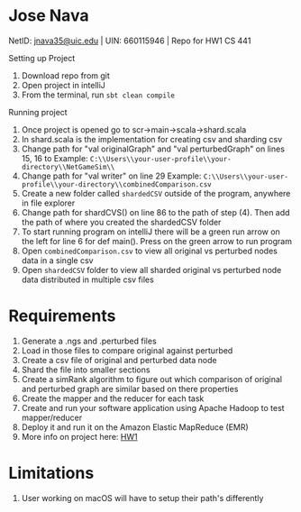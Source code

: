 # Jose Nava

NetID: jnava35@uic.edu | UIN: 660115946 | Repo for HW1 CS 441

Setting up Project
1. Download repo from git
2. Open project in intelliJ
3. From the terminal, run `sbt clean compile`

Running project 
1. Once project is opened go to scr->main->scala->shard.scala
2. In shard.scala is the implementation for creating csv and sharding csv
3. Change path for "val originalGraph" and "val perturbedGraph" on lines 15, 16 to Example: `C:\\Users\\your-user-profile\\your-directory\\NetGameSim\\`
4. Change path for "val writer" on line 29 Example: `C:\\Users\\your-user-profile\\your-directory\\combinedComparison.csv`
5. Create a new folder called `shardedCSV` outside of the program, anywhere in file explorer
6. Change path for shardCVS() on line 86 to the path of step (4). Then add the path of where you created the shardedCSV folder
7. To start running program on intelliJ there will be a green run arrow on the left for line 6 for def main(). Press on the green arrow to run program
8. Open `combinedComparison.csv` to view all original vs perturbed nodes data in a single csv
9. Open `shardedCSV` folder to view all sharded original vs perturbed node data distributed in multiple csv files 

# Requirements
1. Generate a .ngs and .perturbed files
2. Load in those files to compare original against perturbed 
3. Create a csv file of original and perturbed data node
4. Shard the file into smaller sections
5. Create a simRank algorithm to figure out which comparison of original and perturbed graph are similar based on there properties
6. Create the mapper and the reducer for each task
7. Create and run your software application using Apache Hadoop to test mapper/reducer
8. Deploy it and run it on the Amazon Elastic MapReduce (EMR)
9. More info on project here: [HW1](https://github.com/0x1DOCD00D/CS441_Fall2023/blob/main/Homework1.md#the-goal-of-this-homework-is-for-students-to-gain-experience-with-solving-a-distributed-computational-problem-using-cloud-computing-technologies-the-main-textbook-group-option-1-will-design-and-implement-an-instance-of-the-mapreduce-computational-model-using-aws-emr-whereas-the-alternative-textbook-group-option-2-will-use-the-corba-model-you-can-check-your-textbook-option-in-the-corresponding-column-of-the-gradebook-on-the-blackboard)

# Limitations
1. User working on macOS will have to setup their path's differently 
